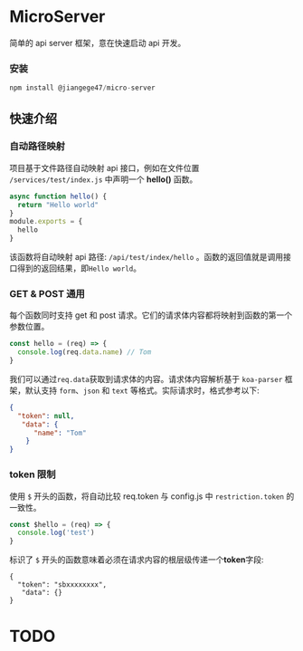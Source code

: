 # MicroServer

简单的 api server 框架，意在快速启动 api 开发。

### 安装

```javascript
npm install @jiangege47/micro-server
```

## 快速介绍

### 自动路径映射
项目基于文件路径自动映射 api 接口，例如在文件位置 `/services/test/index.js` 中声明一个 **hello()** 函数。
```javascript
async function hello() {
  return "Hello world"
}
module.exports = {
  hello
}
```
该函数将自动映射 api 路径: `/api/test/index/hello` 。函数的返回值就是调用接口得到的返回结果，即`Hello world`。


 ### GET & POST 通用
每个函数同时支持 get 和 post 请求。它们的请求体内容都将映射到函数的第一个参数位置。
```javascript
const hello = (req) => {
  console.log(req.data.name) // Tom
}
```
我们可以通过`req.data`获取到请求体的内容。请求体内容解析基于 `koa-parser` 框架，默认支持 `form`、`json` 和 `text` 等格式。实际请求时，格式参考以下:
```json
{
  "token": null,
   "data": {
      "name": "Tom"
    }
}
```

### token 限制
使用 `$` 开头的函数，将自动比较 req.token 与 config.js 中 `restriction.token` 的一致性。 
```javascript
const $hello = (req) => {
  console.log('test')
}
```

标识了 `$` 开头的函数意味着必须在请求内容的根层级传递一个**token**字段:
```
{
  "token": "sbxxxxxxxx",
   "data": {}
}
```

# TODO

